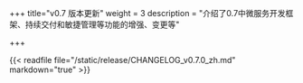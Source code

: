 +++
title="v0.7 版本更新"
weight = 3
description = "介绍了0.7中微服务开发框架、持续交付和敏捷管理等功能的增强、变更等"

+++

{{< readfile file="/static/release/CHANGELOG_v0.7.0_zh.md" markdown="true" >}}
